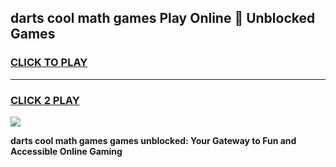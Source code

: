 
## darts cool math games Play Online 👋 Unblocked Games
<h3>
<a href="https://news.freeplayer.one?title=darts_cool_math_games&ref=17CMG">CLICK TO PLAY</a></h3>
<hr>

<h3>
<a href="https://news.freeplayer.one?title=darts_cool_math_games&ref=17CMG">CLICK 2 PLAY</a>
  
</h3>

<a href="https://news.freeplayer.one?title=darts_cool_math_games&ref=17CMG/"><img src="https://clearcache.store/games.png"></a>


**darts cool math games games unblocked: Your Gateway to Fun and Accessible Online Gaming**
